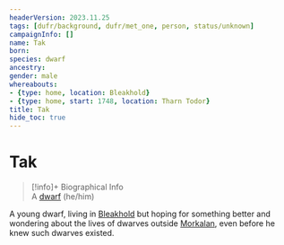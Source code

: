 ```yaml
---
headerVersion: 2023.11.25
tags: [dufr/background, dufr/met_one, person, status/unknown]
campaignInfo: []
name: Tak
born:
species: dwarf
ancestry:
gender: male
whereabouts:
- {type: home, location: Bleakhold}
- {type: home, start: 1748, location: Tharn Todor}
title: Tak
hide_toc: true
---
```

# Tak
>[!info]+ Biographical Info  
> A [dwarf](<../../species/children-of-the-embodied-gods/dwarves/dwarves.md>) (he/him)  
>> 

A young dwarf, living in [Bleakhold](<../../cosmology/multiverse/echo-realms/shadowfell/bleakhold.md>) but hoping for something better and wondering about the lives of dwarves outside [Morkalan](<../../cosmology/multiverse/echo-realms/shadowfell/morkalan.md>), even before he knew such dwarves existed. 